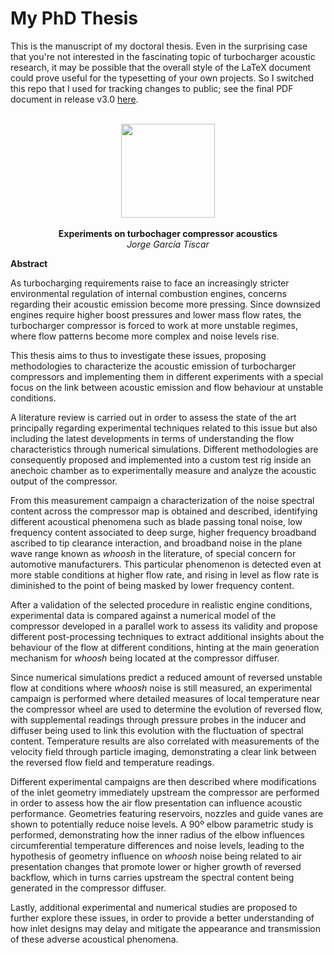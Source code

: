 # My PhD Thesis
This is the manuscript of my doctoral thesis. Even in the surprising case that you're not interested in the fascinating topic of turbocharger acoustic research, it may be possible that the overall style of the LaTeX document could prove useful for the typesetting of your own projects. So I switched this repo that I used for tracking changes to public; see the final PDF document in release v3.0 [here](https://github.com/JorgeGT/PhD_Thesis/releases/download/v3.0/Tesis.pdf).
<p align="center">
<br />
<img src="https://i.imgur.com/wpoPkYp.png" width="150">
<br />
<br />
<span><b>Experiments on turbochager compressor acoustics</b></span>
<br />
<i>Jorge García Tíscar</i>
<br />
</p>


**Abstract**

As turbocharging requirements raise to face an increasingly stricter environmental regulation of internal combustion engines, concerns regarding their acoustic emission become more pressing. Since downsized engines require higher boost pressures and lower mass flow rates, the turbocharger compressor is forced to work at more unstable regimes, where flow patterns become more complex and noise levels rise. 

This thesis aims to thus to investigate these issues, proposing methodologies to characterize the acoustic emission of turbocharger compressors and implementing them in different experiments with a special focus on the link between acoustic emission and flow behaviour at unstable conditions.

A literature review is carried out in order to assess the state of the art principally regarding experimental techniques related to this issue but also including the latest developments in terms of understanding the flow characteristics through numerical simulations. Different methodologies are consequently proposed and implemented into a custom test rig inside an anechoic chamber as to experimentally measure and analyze the acoustic output of the compressor.

From this measurement campaign a characterization of the noise spectral content across the compressor map is obtained and described, identifying different acoustical phenomena such as blade passing tonal noise, low frequency content associated to deep surge, higher frequency broadband ascribed to tip clearance interaction, and broadband noise in the plane wave range known as *whoosh* in the literature, of special concern for automotive manufacturers. This particular phenomenon is detected even at more stable conditions at higher flow rate, and rising in level as flow rate is diminished to the point of being masked by lower frequency content.

After a validation of the selected procedure in realistic engine conditions, experimental data is compared against a numerical model of the compressor developed in a parallel work to assess its validity and propose different post-processing techniques to extract additional insights about the behaviour of the flow at different conditions, hinting at the main generation mechanism for *whoosh* being located at the compressor diffuser.

Since numerical simulations predict a reduced amount of reversed unstable flow at conditions where *whoosh* noise is still measured, an experimental campaign is performed where detailed measures of local temperature near the compressor wheel are used to determine the evolution of reversed flow, with supplemental readings through pressure probes in the inducer and diffuser being used to link this evolution with the fluctuation of spectral content. Temperature results are also correlated with measurements of the velocity field through particle imaging, demonstrating a clear link between the reversed flow field and temperature readings.

Different experimental campaigns are then described where modifications of the inlet geometry immediately upstream the compressor are performed in order to assess how the air flow presentation can influence acoustic performance. Geometries featuring reservoirs, nozzles and guide vanes are shown to potentially reduce noise levels. A 90º elbow parametric study is performed, demonstrating how the inner radius of the elbow influences circumferential temperature differences and noise levels, leading to the hypothesis of geometry influence on *whoosh* noise being related to air presentation changes that promote lower or higher growth of reversed backflow, which in turns carries upstream the spectral content being generated in the compressor diffuser.

Lastly, additional experimental and numerical studies are proposed to further explore these issues, in order to provide a better understanding of how inlet designs may delay and mitigate the appearance and transmission of these adverse acoustical phenomena.
